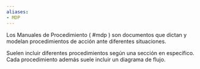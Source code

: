 ```yaml
---
aliases:
- MDP
---
```


Los Manuales de Procedimiento ( #mdp ) son documentos que dictan y modelan procedimientos de acción ante diferentes situaciones.

Suelen incluir diferentes procedimientos según una sección en específico. Cada procedimiento además suele incluir un diagrama de flujo.

